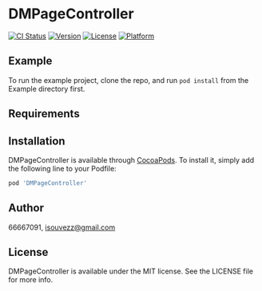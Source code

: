 # DMPageController

[![CI Status](https://img.shields.io/travis/66667091/DMPageController.svg?style=flat)](https://travis-ci.org/66667091/DMPageController)
[![Version](https://img.shields.io/cocoapods/v/DMPageController.svg?style=flat)](https://cocoapods.org/pods/DMPageController)
[![License](https://img.shields.io/cocoapods/l/DMPageController.svg?style=flat)](https://cocoapods.org/pods/DMPageController)
[![Platform](https://img.shields.io/cocoapods/p/DMPageController.svg?style=flat)](https://cocoapods.org/pods/DMPageController)

## Example

To run the example project, clone the repo, and run `pod install` from the Example directory first.

## Requirements

## Installation

DMPageController is available through [CocoaPods](https://cocoapods.org). To install
it, simply add the following line to your Podfile:

```ruby
pod 'DMPageController'
```

## Author

66667091, isouvezz@gmail.com

## License

DMPageController is available under the MIT license. See the LICENSE file for more info.
